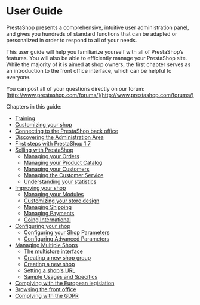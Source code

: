 # User Guide

PrestaShop presents a comprehensive, intuitive user administration panel, and gives you hundreds of standard functions that can be adapted or personalized in order to respond to all of your needs.

This user guide will help you familiarize yourself with all of PrestaShop’s features. You will also be able to efficiently manage your PrestaShop site. While the majority of it is aimed at shop owners, the first chapter serves as an introduction to the front office interface, which can be helpful to everyone.

You can post all of your questions directly on our forum: [http://www.prestashop.com/forums/](http://www.prestashop.com/forums/)

Chapters in this guide:

* [Training](training.md)
* [Customizing your shop](customizing-your-shop.md)
* [Connecting to the PrestaShop back office](connecting-to-the-prestashop-back-office.md)
* [Discovering the Administration Area](discovering-the-administration-area.md)
* [First steps with PrestaShop 1.7](first-steps-with-prestashop-1.7.md)
* [Selling with PrestaShop](selling-with-prestashop/)
  * [Managing your Orders](selling-with-prestashop/managing-your-orders/)
  * [Managing your Product Catalog](selling-with-prestashop/managing-your-product-catalog/)
  * [Managing your Customers](selling-with-prestashop/managing-your-customers/)
  * [Managing the Customer Service](selling-with-prestashop/managing-the-customer-service/)
  * [Understanding your statistics](selling-with-prestashop/understanding-your-statistics.md)
* [Improving your shop](improving-your-shop/)
  * [Managing your Modules](improving-your-shop/managing-your-modules/)
  * [Customizing your store design](improving-your-shop/customizing-your-store-design/)
  * [Managing Shipping](improving-your-shop/managing-shipping/)
  * [Managing Payments](improving-your-shop/managing-payments/)
  * [Going International](improving-your-shop/going-international/)
* [Configuring your shop](configuring-your-shop/)
  * [Configuring your Shop Parameters](configuring-your-shop/shop-parameters/)
  * [Configuring Advanced Parameters](configuring-your-shop/advanced-parameters/)
* [Managing Multiple Shops](managing-multiple-shops/)
  * [The multistore interface](managing-multiple-shops/the-multistore-interface.md)
  * [Creating a new shop group](managing-multiple-shops/creating-a-new-shop-group.md)
  * [Creating a new shop](managing-multiple-shops/creating-a-new-shop.md)
  * [Setting a shop's URL](managing-multiple-shops/setting-a-shops-url.md)
  * [Sample Usages and Specifics](managing-multiple-shops/sample-usages-and-specifics.md)
* [Complying with the European legislation]()
* [Browsing the front office](browsing-the-front-office.md)
* [Complying with the GDPR](complying-with-the-gdpr.md)

